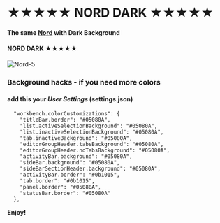 # ★★★★★ NORD DARK ★★★★★

#### The same [Nord](https://marketplace.visualstudio.com/items?itemName=arcticicestudio.nord-visual-studio-code) with Dark Background

#### NORD DARK ★★★★★
![Nord-5](https://raw.githubusercontent.com/sldobri/nord-5-stars/master/images/nord.png)

### Background hacks - if you need more colors

#### add this your ***User Settings*** (settings.json)
```
  "workbench.colorCustomizations": {
    "titleBar.border": "#05080A",
    "list.activeSelectionBackground": "#05080A",
    "list.inactiveSelectionBackground": "#05080A",
    "tab.inactiveBackground": "#05080A",
    "editorGroupHeader.tabsBackground": "#05080A",
    "editorGroupHeader.noTabsBackground": "#05080A",
    "activityBar.background": "#05080A",
    "sideBar.background": "#05080A",
    "sideBarSectionHeader.background": "#05080A",
    "activityBar.border": "#0b1015",
    "tab.border": "#0b1015",
    "panel.border": "#05080A",
    "statusBar.border": "#05080A"
  },
  ```

**Enjoy!**
